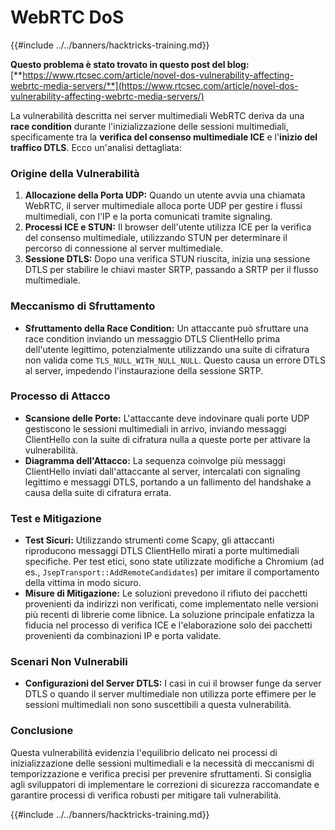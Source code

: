 # WebRTC DoS

{{#include ../../banners/hacktricks-training.md}}

**Questo problema è stato trovato in questo post del blog:** [**https://www.rtcsec.com/article/novel-dos-vulnerability-affecting-webrtc-media-servers/**](https://www.rtcsec.com/article/novel-dos-vulnerability-affecting-webrtc-media-servers/)

La vulnerabilità descritta nei server multimediali WebRTC deriva da una **race condition** durante l'inizializzazione delle sessioni multimediali, specificamente tra la **verifica del consenso multimediale ICE** e l'**inizio del traffico DTLS**. Ecco un'analisi dettagliata:

### Origine della Vulnerabilità

1. **Allocazione della Porta UDP:** Quando un utente avvia una chiamata WebRTC, il server multimediale alloca porte UDP per gestire i flussi multimediali, con l'IP e la porta comunicati tramite signaling.
2. **Processi ICE e STUN:** Il browser dell'utente utilizza ICE per la verifica del consenso multimediale, utilizzando STUN per determinare il percorso di connessione al server multimediale.
3. **Sessione DTLS:** Dopo una verifica STUN riuscita, inizia una sessione DTLS per stabilire le chiavi master SRTP, passando a SRTP per il flusso multimediale.

### Meccanismo di Sfruttamento

- **Sfruttamento della Race Condition:** Un attaccante può sfruttare una race condition inviando un messaggio DTLS ClientHello prima dell'utente legittimo, potenzialmente utilizzando una suite di cifratura non valida come `TLS_NULL_WITH_NULL_NULL`. Questo causa un errore DTLS al server, impedendo l'instaurazione della sessione SRTP.

### Processo di Attacco

- **Scansione delle Porte:** L'attaccante deve indovinare quali porte UDP gestiscono le sessioni multimediali in arrivo, inviando messaggi ClientHello con la suite di cifratura nulla a queste porte per attivare la vulnerabilità.
- **Diagramma dell'Attacco:** La sequenza coinvolge più messaggi ClientHello inviati dall'attaccante al server, intercalati con signaling legittimo e messaggi DTLS, portando a un fallimento del handshake a causa della suite di cifratura errata.

### Test e Mitigazione

- **Test Sicuri:** Utilizzando strumenti come Scapy, gli attaccanti riproducono messaggi DTLS ClientHello mirati a porte multimediali specifiche. Per test etici, sono state utilizzate modifiche a Chromium (ad es., `JsepTransport::AddRemoteCandidates`) per imitare il comportamento della vittima in modo sicuro.
- **Misure di Mitigazione:** Le soluzioni prevedono il rifiuto dei pacchetti provenienti da indirizzi non verificati, come implementato nelle versioni più recenti di librerie come libnice. La soluzione principale enfatizza la fiducia nel processo di verifica ICE e l'elaborazione solo dei pacchetti provenienti da combinazioni IP e porta validate.

### Scenari Non Vulnerabili

- **Configurazioni del Server DTLS:** I casi in cui il browser funge da server DTLS o quando il server multimediale non utilizza porte effimere per le sessioni multimediali non sono suscettibili a questa vulnerabilità.

### Conclusione

Questa vulnerabilità evidenzia l'equilibrio delicato nei processi di inizializzazione delle sessioni multimediali e la necessità di meccanismi di temporizzazione e verifica precisi per prevenire sfruttamenti. Si consiglia agli sviluppatori di implementare le correzioni di sicurezza raccomandate e garantire processi di verifica robusti per mitigare tali vulnerabilità.

{{#include ../../banners/hacktricks-training.md}}
